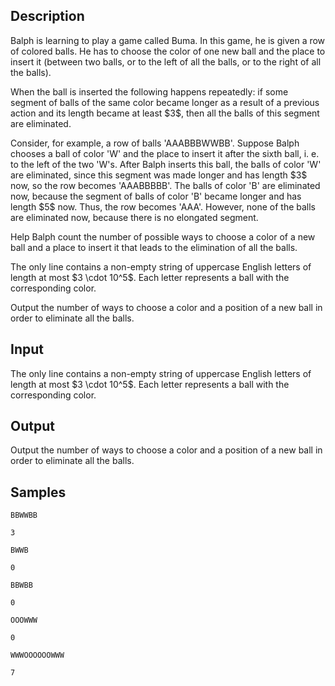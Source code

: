 ## Description

<div><p>Balph is learning to play a game called Buma. In this game, he is given a row of colored balls. He has to choose the color of one new ball and the place to insert it (between two balls, or to the left of all the balls, or to the right of all the balls).</p><p>When the ball is inserted the following happens repeatedly: if some segment of balls of the same color became longer as a result of a previous action and its length became at least $3$, then all the balls of this segment are eliminated. </p><p>Consider, for example, a row of balls '<span class="tex-font-style-tt">AAABBBWWBB</span>'. Suppose Balph chooses a ball of color '<span class="tex-font-style-tt">W</span>' and the place to insert it after the sixth ball, i.&nbsp;e. to the left of the two '<span class="tex-font-style-tt">W</span>'s. After Balph inserts this ball, the balls of color '<span class="tex-font-style-tt">W</span>' are eliminated, since this segment was made longer and has length $3$ now, so the row becomes '<span class="tex-font-style-tt">AAABBBBB</span>'. The balls of color '<span class="tex-font-style-tt">B</span>' are eliminated now, because the segment of balls of color '<span class="tex-font-style-tt">B</span>' became longer and has length $5$ now. Thus, the row becomes '<span class="tex-font-style-tt">AAA</span>'. However, none of the balls are eliminated now, because there is no elongated segment.</p><p>Help Balph count the number of possible ways to choose a color of a new ball and a place to insert it that leads to the elimination of all the balls.</p></div><div class="input-specification"><p>The only line contains a non-empty string of uppercase English letters of length at most $3 \cdot 10^5$. Each letter represents a ball with the corresponding color.</p></div><div class="output-specification"><p>Output the number of ways to choose a color and a position of a new ball in order to eliminate all the balls.</p></div>

## Input

<p>The only line contains a non-empty string of uppercase English letters of length at most $3 \cdot 10^5$. Each letter represents a ball with the corresponding color.</p>

## Output

<p>Output the number of ways to choose a color and a position of a new ball in order to eliminate all the balls.</p>

## Samples

```input1
BBWWBB
```

```output1
3
```






```input2
BWWB
```

```output2
0
```






```input3
BBWBB
```

```output3
0
```






```input4
OOOWWW
```

```output4
0
```






```input5
WWWOOOOOOWWW
```

```output5
7
```



